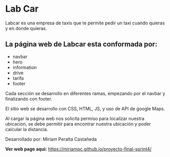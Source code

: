 # Lab Car
Labcar es una empresa de taxis que te permite pedir un taxi cuando quieras y en donde quieras.
## La página web de Labcar esta conformada por:
- navbar
- hero
- information
- drive
- tarifa
- footer

Cada sección se desarrollo en diferentes ramas, empezando por el navbar y finalizando con footer.

El sitio web se desarrollo con CSS, HTML, JS, y uso de API de google Maps.

Al cargar la página web nos solicita permiso para localizar nuestra ubicacion, se debe permitir para encontrar nuestra ubicación y 
poder calcular la distancia.

Desarrollado por: Miriam Peralta Castañeda

**Ver web page aqui:** https://miriampc.github.io/proyecto-final-sprint4/

